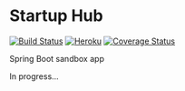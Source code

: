 # Startup Hub
[![Build Status](https://travis-ci.org/dlizarra/spring-boot.svg)](https://travis-ci.org/dlizarra/spring-boot)
[![Heroku](http://heroku-badge.herokuapp.com/?app=startup-hub&root=h2console)](http://startup-hub.herokuapp.com)
[![Coverage Status](https://coveralls.io/repos/dlizarra/spring-boot/badge.svg?branch=master&service=github)](https://coveralls.io/github/dlizarra/spring-boot?branch=master) 

Spring Boot sandbox app

In progress...  
